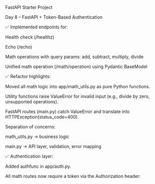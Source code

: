 FastAPI Starter Project

Day 8 – FastAPI + Token-Based Authentication

✅ Implemented endpoints for:

Health check (/healthz)

Echo (/echo)

Math operations with query params: add, subtract, multiply, divide

Unified math operation (/math/operation) using Pydantic BaseModel

✅ Refactor highlights:

Moved all math logic into app/math_utils.py as pure Python functions.

Utility functions raise ValueError for invalid input (e.g., divide by zero, unsupported operations).

FastAPI routes (main.py) catch ValueError and translate into HTTPException(status_code=400).

Separation of concerns:

math_utils.py → business logic

main.py → API layer, validation, error mapping

✅ Authentication layer:

Added authfunc in app/auth.py.

All math routes now require a token via the Authorization header: